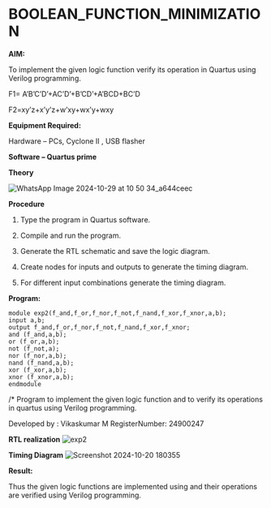 # BOOLEAN_FUNCTION_MINIMIZATION

**AIM:**

To implement the given logic function verify its operation in Quartus using Verilog programming.

F1= A’B’C’D’+AC’D’+B’CD’+A’BCD+BC’D 

F2=xy’z+x’y’z+w’xy+wx’y+wxy

**Equipment Required:**

Hardware – PCs, Cyclone II , USB flasher

**Software – Quartus prime**

**Theory**


![WhatsApp Image 2024-10-29 at 10 50 34_a644ceec](https://github.com/user-attachments/assets/69d39b15-6da9-429b-ab89-5162f1e585f8)


**Procedure**

1.	Type the program in Quartus software.

2.	Compile and run the program.

3.	Generate the RTL schematic and save the logic diagram.

4.	Create nodes for inputs and outputs to generate the timing diagram.

5.	For different input combinations generate the timing diagram.


**Program:**
```
module exp2(f_and,f_or,f_nor,f_not,f_nand,f_xor,f_xnor,a,b);
input a,b;
output f_and,f_or,f_nor,f_not,f_nand,f_xor,f_xnor;
and (f_and,a,b);
or (f_or,a,b);
not (f_not,a);
nor (f_nor,a,b);
nand (f_nand,a,b);
xor (f_xor,a,b);
xnor (f_xnor,a,b);
endmodule
```

/* Program to implement the given logic function and to verify its operations in quartus using Verilog programming. 

Developed by  : Vikaskumar M
   RegisterNumber: 24900247


**RTL realization**
![exp2](https://github.com/user-attachments/assets/24dcf3b7-1ccf-4e26-82a4-0aa190ae8151)


**Timing Diagram**
![Screenshot 2024-10-20 180355](https://github.com/user-attachments/assets/d2913aac-ae78-477d-a840-8b6987d68521)


**Result:**

Thus the given logic functions are implemented using and their operations are verified using Verilog programming.

